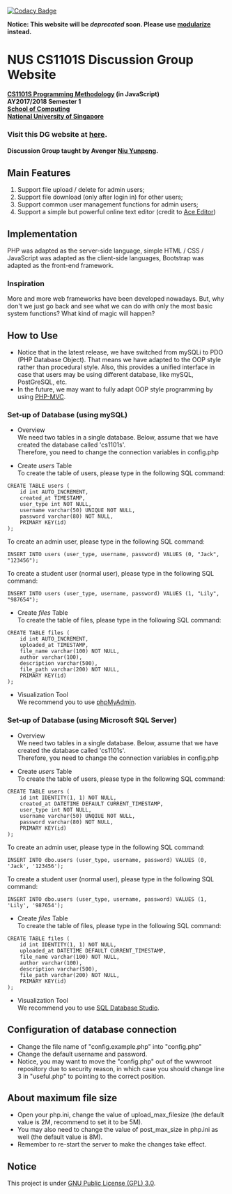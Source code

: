 [![Codacy Badge](https://api.codacy.com/project/badge/Grade/5aa02afb8707418cb0a219a08ea489cb)](https://www.codacy.com/app/yunpengn/CS1101S-DG-Website?utm_source=github.com&amp;utm_medium=referral&amp;utm_content=yunpengn/CS1101S-DG-Website&amp;utm_campaign=Badge_Grade)

**Notice: This website will be _deprecated_ soon. Please use [modularize](https://github.com/yunpengn/modularize) instead.**

# NUS CS1101S Discussion Group Website

__[CS1101S Programming Methodology](https://comp.nus.edu.sg/~cs1101s/) (in JavaScript)<br>
AY2017/2018 Semester 1<br>
[School of Computing](https://comp.nus.edu.sg/)<br>
[National University of Singapore](https://www.nus.edu.sg/)__

### Visit this DG website at [here](https://cs1101s.azurewebsites.net/).

#### Discussion Group taught by Avenger [Niu Yunpeng](https://comp.nus.edu.sg/~e0134079/).

## Main Features
1. Support file upload / delete for admin users;
2. Support file download (only after login in) for other users;
3. Support common user management functions for admin users;
4. Support a simple but powerful online text editor (credit to [Ace Editor](https://ace.c9.io/))

## Implementation
PHP was adapted as the server-side language, simple HTML / CSS / JavaScript was adapted as the client-side languages, Bootstrap was adapted as the front-end framework.

### Inspiration
More and more web frameworks have been developed nowadays. But, why don't we just go back and see what we can do with only the most basic system functions? What kind of magic will happen?

## How to Use
- Notice that in the latest release, we have switched from mySQLi to PDO (PHP Database Object). That means we have adapted to the OOP style rather than procedural style. Also, this provides a unified interface in case that users may be using different database, like mySQL, PostGreSQL, etc.
- In the future, we may want to fully adapt OOP style programming by using [PHP-MVC](https://github.com/yunpengn/PHP-MVC).

### Set-up of Database (using mySQL)
- Overview<br>
We need two tables in a single database. Below, assume that we have created the database called 'cs1101s'.<br>
Therefore, you need to change the connection variables in config.php

- Create _users_ Table<br>
To create the table of users, please type in the following SQL command:
```
CREATE TABLE users (
    id int AUTO_INCREMENT,
    created_at TIMESTAMP,
    user_type int NOT NULL,
    username varchar(50) UNIQUE NOT NULL,
    password varchar(80) NOT NULL,
    PRIMARY KEY(id)
);
```
To create an admin user, please type in the following SQL command:
```
INSERT INTO users (user_type, username, password) VALUES (0, "Jack", "123456");
```
To create a student user (normal user), please type in the following SQL command:
```
INSERT INTO users (user_type, username, password) VALUES (1, "Lily", "987654");
```

- Create _files_ Table<br>
To create the table of files, please type in the following SQL command:
```
CREATE TABLE files (
    id int AUTO_INCREMENT,
    uploaded_at TIMESTAMP,
    file_name varchar(100) NOT NULL,
    author varchar(100),
    description varchar(500),
    file_path varchar(200) NOT NULL,
    PRIMARY KEY(id)
);
```

- Visualization Tool<br>
We recommend you to use [phpMyAdmin](https://www.phpmyadmin.net/).

### Set-up of Database (using Microsoft SQL Server)
- Overview<br>
We need two tables in a single database. Below, assume that we have created the database called 'cs1101s'.<br>
Therefore, you need to change the connection variables in config.php

- Create _users_ Table<br>
To create the table of users, please type in the following SQL command:
```
CREATE TABLE users (
    id int IDENTITY(1, 1) NOT NULL,
    created_at DATETIME DEFAULT CURRENT_TIMESTAMP,
    user_type int NOT NULL,
    username varchar(50) UNQIUE NOT NULL,
    password varchar(80) NOT NULL,
    PRIMARY KEY(id)
);
```
To create an admin user, please type in the following SQL command:
```
INSERT INTO dbo.users (user_type, username, password) VALUES (0, 'Jack', '123456');
```
To create a student user (normal user), please type in the following SQL command:
```
INSERT INTO dbo.users (user_type, username, password) VALUES (1, 'Lily', '987654');
```

- Create _files_ Table<br>
To create the table of files, please type in the following SQL command:
```
CREATE TABLE files (
    id int IDENTITY(1, 1) NOT NULL,
    uploaded_at DATETIME DEFAULT CURRENT_TIMESTAMP,
    file_name varchar(100) NOT NULL,
    author varchar(100),
    description varchar(500),
    file_path varchar(200) NOT NULL,
    PRIMARY KEY(id)
);
```

- Visualization Tool<br>
We recommend you to use [SQL Database Studio](https://www.sqldatabasestudio.com/).

## Configuration of database connection
- Change the file name of "config.example.php" into "config.php"
- Change the default username and password.
- Notice, you may want to move the "config.php" out of the wwwroot repository due to security reason, in which case you should change line 3 in "useful.php" to pointing to the correct position. 

## About maximum file size
- Open your php.ini, change the value of upload_max_filesize (the default value is 2M, recommend to set it to be 5M).
- You may also need to change the value of post_max_size in php.ini as well (the default value is 8M).
- Remember to re-start the server to make the changes take effect.

## Notice
This project is under [GNU Public License (GPL) 3.0](http://www.gnu.org/licenses/gpl-3.0.en.html).
